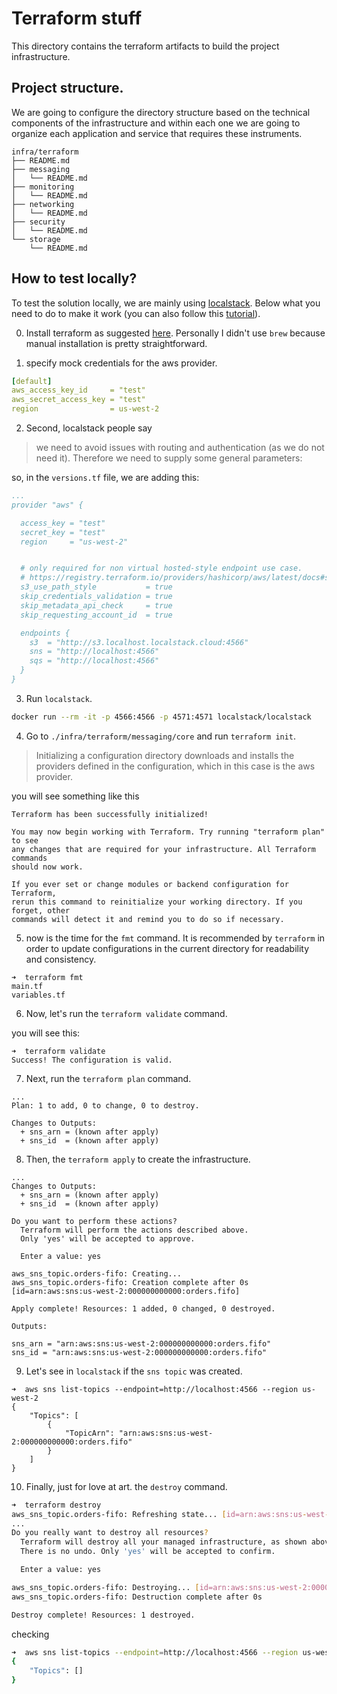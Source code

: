 # Terraform stuff

This directory contains the terraform artifacts to build the project infrastructure.

## Project structure.

We are going to configure the directory structure based on the technical components of the infrastructure and within each one we are going to organize each application and service that requires these instruments.

```log
infra/terraform
├── README.md
├── messaging
│   └── README.md
├── monitoring
│   └── README.md
├── networking
│   └── README.md
├── security
│   └── README.md
└── storage
    └── README.md
```

## How to test locally?

To test the solution locally, we are mainly using [localstack](https://docs.localstack.cloud/overview/). Below what you need to do to make it work (you can also follow this [tutorial](https://docs.localstack.cloud/integrations/terraform/)).

0. Install terraform as suggested [here](https://learn.hashicorp.com/tutorials/terraform/install-cli). Personally I didn't use `brew` because manual installation is pretty straightforward.

1. specify mock credentials for the aws provider.

```yml
[default]
aws_access_key_id     = "test"
aws_secret_access_key = "test"
region                = us-west-2
```

2. Second, localstack people say 

> we need to avoid issues with routing and authentication (as we do not need it). Therefore we need to supply some general parameters:

so, in the `versions.tf` file, we are adding this:

```yml
...
provider "aws" {

  access_key = "test"
  secret_key = "test"
  region     = "us-west-2"


  # only required for non virtual hosted-style endpoint use case.
  # https://registry.terraform.io/providers/hashicorp/aws/latest/docs#s3_force_path_style
  s3_use_path_style           = true
  skip_credentials_validation = true
  skip_metadata_api_check     = true
  skip_requesting_account_id  = true

  endpoints {
    s3  = "http://s3.localhost.localstack.cloud:4566"
    sns = "http://localhost:4566"
    sqs = "http://localhost:4566"
  }
}
```

3. Run `localstack`.

```sh
docker run --rm -it -p 4566:4566 -p 4571:4571 localstack/localstack
```

4. Go to `./infra/terraform/messaging/core` and run `terraform init`.

> Initializing a configuration directory downloads and installs the providers defined in the configuration, which in this case is the aws provider.

you will see something like this

```log
Terraform has been successfully initialized!

You may now begin working with Terraform. Try running "terraform plan" to see
any changes that are required for your infrastructure. All Terraform commands
should now work.

If you ever set or change modules or backend configuration for Terraform,
rerun this command to reinitialize your working directory. If you forget, other
commands will detect it and remind you to do so if necessary.
```

5. now is the time for the `fmt` command. It is recommended by `terraform` in order to update configurations in the current directory for readability and consistency.

```log
➜  terraform fmt
main.tf
variables.tf
```

6. Now, let's run the `terraform validate` command.

you will see this:

```log
➜  terraform validate
Success! The configuration is valid.
```

7. Next, run the `terraform plan` command.

```log
...
Plan: 1 to add, 0 to change, 0 to destroy.

Changes to Outputs:
  + sns_arn = (known after apply)
  + sns_id  = (known after apply)
```

8. Then, the `terraform apply` to create the infrastructure.

```log
...
Changes to Outputs:
  + sns_arn = (known after apply)
  + sns_id  = (known after apply)

Do you want to perform these actions?
  Terraform will perform the actions described above.
  Only 'yes' will be accepted to approve.

  Enter a value: yes

aws_sns_topic.orders-fifo: Creating...
aws_sns_topic.orders-fifo: Creation complete after 0s [id=arn:aws:sns:us-west-2:000000000000:orders.fifo]

Apply complete! Resources: 1 added, 0 changed, 0 destroyed.

Outputs:

sns_arn = "arn:aws:sns:us-west-2:000000000000:orders.fifo"
sns_id = "arn:aws:sns:us-west-2:000000000000:orders.fifo"
```

9. Let's see in `localstack` if the `sns topic` was created.

```log
➜  aws sns list-topics --endpoint=http://localhost:4566 --region us-west-2
{
    "Topics": [
        {
            "TopicArn": "arn:aws:sns:us-west-2:000000000000:orders.fifo"
        }
    ]
}
```

10. Finally, just for love at art. the `destroy` command.

```sh
➜  terraform destroy
aws_sns_topic.orders-fifo: Refreshing state... [id=arn:aws:sns:us-west-2:000000000000:orders.fifo]
...
Do you really want to destroy all resources?
  Terraform will destroy all your managed infrastructure, as shown above.
  There is no undo. Only 'yes' will be accepted to confirm.

  Enter a value: yes

aws_sns_topic.orders-fifo: Destroying... [id=arn:aws:sns:us-west-2:000000000000:orders.fifo]
aws_sns_topic.orders-fifo: Destruction complete after 0s

Destroy complete! Resources: 1 destroyed.
```

checking

```sh
➜  aws sns list-topics --endpoint=http://localhost:4566 --region us-west-2
{
    "Topics": []
}
```